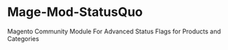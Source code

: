 Mage-Mod-StatusQuo
==================

Magento Community Module For Advanced Status Flags for Products and Categories
